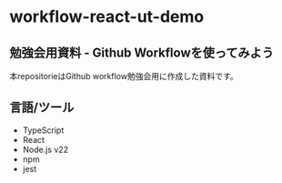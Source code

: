 # workflow-react-ut-demo
## 勉強会用資料 - Github Workflowを使ってみよう
本repositorieはGithub workflow勉強会用に作成した資料です。

## 言語/ツール
- TypeScript
- React
- Node.js v22
- npm
- jest
